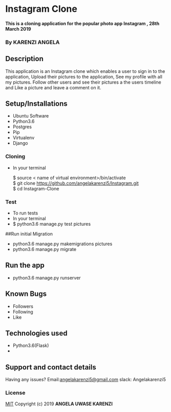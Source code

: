 # Instagram Clone
#### This is a cloning application for the popular photo app Instagram , 28th March 2019

### By **KARENZI ANGELA**
##  Description
This application is an Instagram clone which enables a user to sign in to the application, Upload their pictures to the application,
See my profile with all my pictures. Follow other users and see their pictures a the users timeline and Like a picture and leave a comment on it.

## Setup/Installations
* Ubuntu Software 
* Python3.6
* Postgres
* Pip
* Virtualenv
* Django

### Cloning
* In your terminal <br>

    $ source < name of virtual environment>/bin/activate<br>
    $ git clone https://github.com/angelakarenzi5/Instagram.git<br>
    $ cd Instagram-Clone

### Test
* To run tests
* In your terminal<br>
* $ python3.6 manage.py test pictures<br>


##Run initial Migration
* python3.6 manage.py makemigrations pictures 
* python3.6 manage.py migrate 


## Run the app
* python3.6 manage.py runserver 


## Known Bugs

* Followers
* Following
* Like

## Technologies used

* Python3.6(Flask)
* 

## Support and contact details

Having any issues?
Email:angelakarenzi5@gmail.com
slack: Angelakarenzi5

### License

[MIT](https://choosealicense.com/licenses/mit/)
Copyright (c) 2019 **ANGELA UWASE KARENZI**